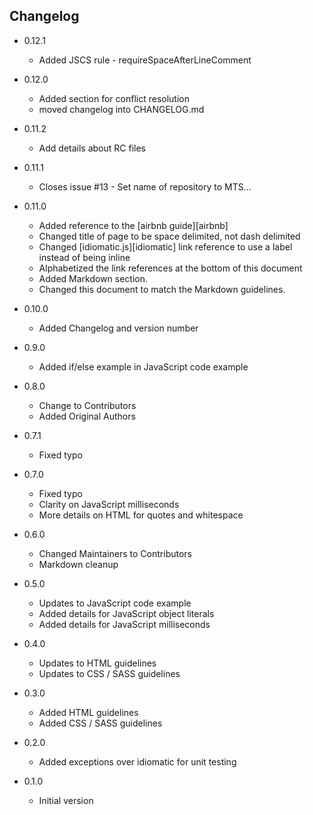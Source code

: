 ## Changelog
- 0.12.1
  - Added JSCS rule - requireSpaceAfterLineComment
 
- 0.12.0
  - Added section for conflict resolution
  - moved changelog into CHANGELOG.md

- 0.11.2
  - Add details about RC files

- 0.11.1
  - Closes issue #13 - Set name of repository to MTS...

- 0.11.0
  - Added reference to the [airbnb guide][airbnb]
  - Changed title of page to be space delimited, not dash delimited
  - Changed [idiomatic.js][idiomatic] link reference to use a label instead of
    being inline
  - Alphabetized the link references at the bottom of this document
  - Added Markdown section.
  - Changed this document to match the Markdown guidelines.

- 0.10.0
  - Added Changelog and version number

- 0.9.0
  - Added if/else example in JavaScript code example

- 0.8.0
  - Change to Contributors
  - Added Original Authors

- 0.7.1
  - Fixed typo

- 0.7.0
  - Fixed typo
  - Clarity on JavaScript milliseconds
  - More details on HTML for quotes and whitespace

- 0.6.0
  - Changed Maintainers to Contributors
  - Markdown cleanup

- 0.5.0
  - Updates to JavaScript code example
  - Added details for JavaScript object literals
  - Added details for JavaScript milliseconds

- 0.4.0
  - Updates to HTML guidelines
  - Updates to CSS / SASS guidelines

- 0.3.0
  - Added HTML guidelines
  - Added CSS / SASS guidelines

- 0.2.0
  - Added exceptions over idiomatic for unit testing

- 0.1.0
  - Initial version
